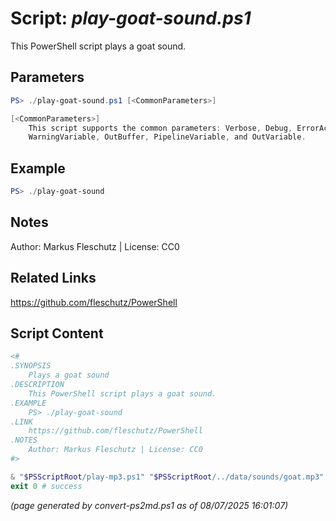 Script: *play-goat-sound.ps1*
========================

This PowerShell script plays a goat sound.

Parameters
----------
```powershell
PS> ./play-goat-sound.ps1 [<CommonParameters>]

[<CommonParameters>]
    This script supports the common parameters: Verbose, Debug, ErrorAction, ErrorVariable, WarningAction, 
    WarningVariable, OutBuffer, PipelineVariable, and OutVariable.
```

Example
-------
```powershell
PS> ./play-goat-sound

```

Notes
-----
Author: Markus Fleschutz | License: CC0

Related Links
-------------
https://github.com/fleschutz/PowerShell

Script Content
--------------
```powershell
<#
.SYNOPSIS
	Plays a goat sound
.DESCRIPTION
	This PowerShell script plays a goat sound.
.EXAMPLE
	PS> ./play-goat-sound
.LINK
	https://github.com/fleschutz/PowerShell
.NOTES
	Author: Markus Fleschutz | License: CC0
#>

& "$PSScriptRoot/play-mp3.ps1" "$PSScriptRoot/../data/sounds/goat.mp3"
exit 0 # success
```

*(page generated by convert-ps2md.ps1 as of 08/07/2025 16:01:07)*
